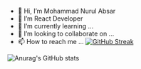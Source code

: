 - 👋 Hi, I’m Mohammad Nurul Absar
- 👀 I’m React Developer
- 🌱 I’m currently learning ...
- 💞️ I’m looking to collaborate on ...
- 📫 How to reach me ...
[![GitHub Streak](https://github-readme-streak-stats.herokuapp.com/?user=nurulabsar-git)](https://git.io/streak-stats)
<!---
nurulabsar-git/nurulabsar-git is a ✨ special ✨ repository because its `README.md` (this file) appears on your GitHub profile.
You can click the Preview link to take a look at your changes.
--->
![Anurag's GitHub stats](https://github-readme-stats.vercel.app/api?username=nurulabsar-git&theme=dark&show_icons=true)

